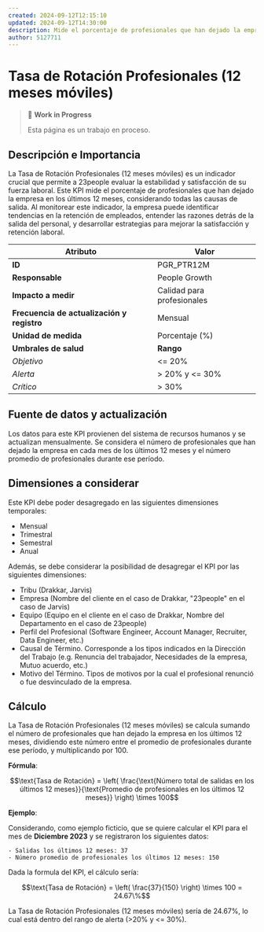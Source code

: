 ```yaml
---
created: 2024-09-12T12:15:10
updated: 2024-09-12T14:30:00
description: Mide el porcentaje de profesionales que han dejado la empresa en los últimos 12 meses.
author: 5127711
---
```


# Tasa de Rotación Profesionales (12 meses móviles)

> 🚧 **Work in Progress**
>
> Esta página es un trabajo en proceso.

## Descripción e Importancia

La Tasa de Rotación Profesionales (12 meses móviles) es un indicador crucial que permite a 23people evaluar la estabilidad y satisfacción de su fuerza laboral. Este KPI mide el porcentaje de profesionales que han dejado la empresa en los últimos 12 meses, considerando todas las causas de salida. Al monitorear este indicador, la empresa puede identificar tendencias en la retención de empleados, entender las razones detrás de la salida del personal, y desarrollar estrategias para mejorar la satisfacción y retención laboral.

| **Atributo**                               | **Valor**                  |
|--------------------------------------------|----------------------------|
| **ID**                                     | PGR_PTR12M                 |
| **Responsable**                            | People Growth              |
| **Impacto a medir**                        | Calidad para profesionales |
| **Frecuencia de actualización y registro** | Mensual                    |
| **Unidad de medida**                       | Porcentaje (%)             |
| **Umbrales de salud**                      | **Rango**                  |
| *Objetivo*                                 | <= 20%                     |
| *Alerta*                                   | > 20% y <= 30%             |
| *Crítico*                                  | > 30%                      |

## Fuente de datos y actualización

Los datos para este KPI provienen del sistema de recursos humanos y se actualizan mensualmente. Se considera el número de profesionales que han dejado la empresa en cada mes de los últimos 12 meses y el número promedio de profesionales durante ese período.

## Dimensiones a considerar

Este KPI debe poder desagregado en las siguientes dimensiones temporales:

- Mensual
- Trimestral
- Semestral
- Anual

Además, se debe considerar la posibilidad de desagregar el KPI por las siguientes dimensiones:

- Tribu (Drakkar, Jarvis)
- Empresa (Nombre del cliente en el caso de Drakkar, "23people" en el caso de Jarvis)
- Equipo (Equipo en el cliente en el caso de Drakkar, Nombre del Departamento en el caso de 23people)
- Perfil del Profesional (Software Engineer, Account Manager, Recruiter, Data Engineer, etc.)
- Causal de Término. Corresponde a los tipos indicados en la Dirección del Trabajo (e.g. Renuncia del trabajador, Necesidades de la empresa, Mutuo acuerdo, etc.)
- Motivo del Término. Tipos de motivos por la cual el profesional renunció o fue desvinculado de la empresa.

## Cálculo

La Tasa de Rotación Profesionales (12 meses móviles) se calcula sumando el número de profesionales que han dejado la empresa en los últimos 12 meses, dividiendo este número entre el promedio de profesionales durante ese período, y multiplicando por 100.

**Fórmula**:

$$\text{Tasa de Rotación} = \left( \frac{\text{Número total de salidas en los últimos 12 meses}}{\text{Promedio de profesionales en los últimos 12 meses}} \right) \times 100$$

**Ejemplo**:

Considerando, como ejemplo ficticio, que se quiere calcular el KPI para el mes de **Diciembre 2023** y se registraron los siguientes datos:

```plaintext
- Salidas los últimos 12 meses: 37
- Número promedio de profesionales los últimos 12 meses: 150
```

Dada la formula del KPI, el cálculo sería:

$$\text{Tasa de Rotación} = \left( \frac{37}{150} \right) \times 100 = 24.67\%$$

La Tasa de Rotación Profesionales (12 meses móviles) sería de 24.67%, lo cual está dentro del rango de alerta (>20% y <= 30%).
